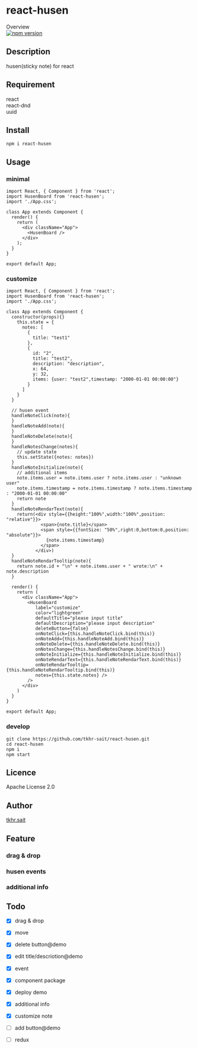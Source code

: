 # react-husen

Overview  
[![npm version](https://badge.fury.io/js/react-husen.svg)](https://badge.fury.io/js/react-husen)  

## Description

husen(sticky note) for react

## Requirement

react  
react-dnd  
uuid  

## Install

```
npm i react-husen
```

## Usage

### minimal

```
import React, { Component } from 'react';
import HusenBoard from 'react-husen';
import './App.css';

class App extends Component {
  render() {
    return (
      <div className="App">
        <HusenBoard />
      </div>
    );
  }
}

export default App;
```

### customize

```
import React, { Component } from 'react';
import HusenBoard from 'react-husen';
import './App.css';

class App extends Component {
  constructor(props){}
    this.state = {
      notes: [
        {
          title: "test1"
        },
        {
          id: "2",
          title: "test2",
          description: "description",
          x: 64,
          y: 32,
          items: {user: "test2",timestamp: "2000-01-01 00:00:00"}
        }
      ]
    }
  }

  // husen event
  handleNoteClick(note){
  }
  handleNoteAdd(note){
  }
  handleNoteDelete(note){
  }
  handleNotesChange(notes){
    // update state
    this.setState({notes: notes})
  }
  handleNoteInitialize(note){
    // additional items
    note.items.user = note.items.user ? note.items.user : "unknown user"
    note.items.timestamp = note.items.timestamp ? note.items.timestamp : "2000-01-01 00:00:00"
    return note
  }
  handleNoteRendarText(note){
    return(<div style={{height:"100%",width:"100%",position: "relative"}}>
             <span>{note.title}</span>
             <span style={{fontSize: "50%",right:0,bottom:0,position: "absolute"}}>
               {note.items.timestamp}
             </span>
           </div>)
  }
  handleNoteRendarTooltip(note){
    return note.id + "\n" + note.items.user + " wrote:\n" + note.description
  }

  render() {
    return (
      <div className="App">
        <HusenBoard 
           label="customize" 
           color="lightgreen"
           defaultTitle="please input title"
           defaultDescription="please input description"
           deleteButton={false}
           onNoteClick={this.handleNoteClick.bind(this)}
           onNoteAdd={this.handleNoteAdd.bind(this)}
           onNoteDelete={this.handleNoteDelete.bind(this)}
           onNotesChange={this.handleNotesChange.bind(this)}
           onNoteInitialize={this.handleNoteInitialize.bind(this)}
           onNoteRendarText={this.handleNoteRendarText.bind(this)}
           onNoteRendarTooltip={this.handleNoteRendarTooltip.bind(this)}
           notes={this.state.notes} />
        />
      </div>
    )
  }
}

export default App;
```

### develop

```
git clone https://github.com/tkhr-sait/react-husen.git
cd react-husen
npm i
npm start
```

## Licence

Apache License 2.0

## Author

[tkhr.sait](https://github.com/tkhr-sait)

## Feature

### drag & drop

### husen events

### additional info

## Todo

* [x] drag & drop
* [x] move
* [x] delete button@demo
* [x] edit title/descriotion@demo
* [x] event
* [x] component package
* [x] deploy demo
* [x] additional info
* [x] customize note
* [ ] add button@demo
* [ ] redux


